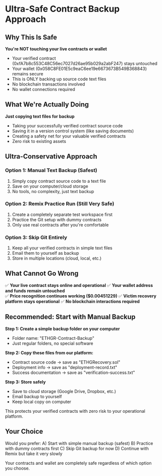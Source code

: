 # Ultra-Safe Contract Backup Approach

## Why This Is Safe

**You're NOT touching your live contracts or wallet**
- Your verified contract (0xfA7b8c553C48C56ec7027d26ae95b029a2abF247) stays untouched
- Your wallet (0x058C8FE01E5c9eaC6ee19e6673673B549B368843) remains secure
- This is ONLY backing up source code text files
- No blockchain transactions involved
- No wallet connections required

## What We're Actually Doing

**Just copying text files for backup**
- Taking your successfully verified contract source code
- Saving it in a version control system (like saving documents)
- Creating a safety net for your valuable verified contracts
- Zero risk to existing assets

## Ultra-Conservative Approach

### Option 1: Manual Text Backup (Safest)
1. Simply copy contract source code to a text file
2. Save on your computer/cloud storage
3. No tools, no complexity, just text backup

### Option 2: Remix Practice Run (Still Very Safe)
1. Create a completely separate test workspace first
2. Practice the Git setup with dummy contracts
3. Only use real contracts after you're comfortable

### Option 3: Skip Git Entirely
1. Keep all your verified contracts in simple text files
2. Email them to yourself as backup
3. Store in multiple locations (cloud, local, etc.)

## What Cannot Go Wrong

✅ **Your live contract stays online and operational**
✅ **Your wallet address and funds remain untouched**  
✅ **Price recognition continues working ($0.00451229)**
✅ **Victim recovery platform stays operational**
✅ **No blockchain interactions required**

## Recommended: Start with Manual Backup

**Step 1: Create a simple backup folder on your computer**
- Folder name: "ETHGR-Contract-Backup"
- Just regular folders, no special software

**Step 2: Copy these files from our platform:**
- Contract source code → save as "ETHGRecovery.sol"
- Deployment info → save as "deployment-record.txt"
- Success documentation → save as "verification-success.txt"

**Step 3: Store safely**
- Save to cloud storage (Google Drive, Dropbox, etc.)
- Email backup to yourself
- Keep local copy on computer

This protects your verified contracts with zero risk to your operational platform.

## Your Choice

Would you prefer:
A) Start with simple manual backup (safest)
B) Practice with dummy contracts first
C) Skip Git backup for now
D) Continue with Remix but take it very slowly

Your contracts and wallet are completely safe regardless of which option you choose.